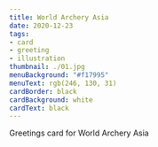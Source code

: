 ```yaml
---
title: World Archery Asia
date: 2020-12-23
tags:
- card
- greeting
- illustration
thumbnail: ./01.jpg
menuBackground: "#f17995"
menuText: rgb(246, 130, 31)
cardBorder: black
cardBackground: white
cardText: black
---
```


Greetings card for World Archery Asia